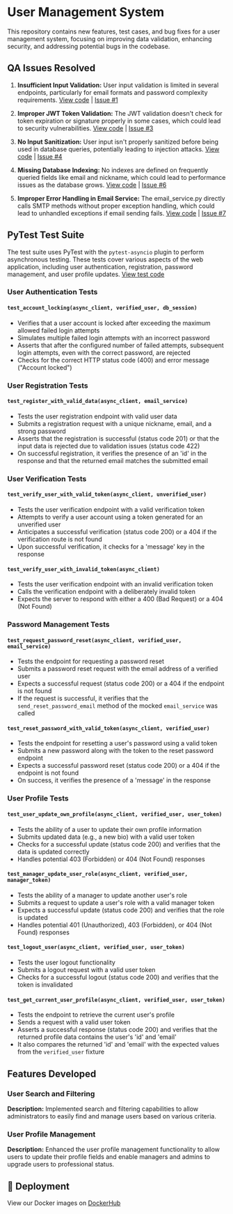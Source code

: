 # User Management System 

This repository contains new features, test cases, and bug fixes for a user management system, focusing on improving data validation, enhancing security, and addressing potential bugs in the codebase.

## QA Issues Resolved

1. **Insufficient Input Validation:** User input validation is limited in several endpoints, particularly for email formats and password complexity requirements. [View code](https://github.com/AbhishekDuddupudi/user_management/tree/main/app/schemas/user_schemas.py) | [Issue #1](https://github.com/AbhishekDuddupudi/user_management/issues/1)

2. **Improper JWT Token Validation:** The JWT validation doesn't check for token expiration or signature properly in some cases, which could lead to security vulnerabilities. [View code](https://github.com/AbhishekDuddupudi/user_management/tree/main/app/services/jwt_service.py) | [Issue #3](https://github.com/AbhishekDuddupudi/user_management/issues/3)

3. **No Input Sanitization:** User input isn't properly sanitized before being used in database queries, potentially leading to injection attacks. [View code](https://github.com/AbhishekDuddupudi/user_management/tree/main/app/schemas/user_schemas.py) | [Issue #4](https://github.com/AbhishekDuddupudi/user_management/issues/4)

4. **Missing Database Indexing:** No indexes are defined on frequently queried fields like email and nickname, which could lead to performance issues as the database grows. [View code](https://github.com/AbhishekDuddupudi/user_management/tree/main/app/models/user_model.py) | [Issue #6](https://github.com/AbhishekDuddupudi/user_management/issues/6)

5. **Improper Error Handling in Email Service:** The email_service.py directly calls SMTP methods without proper exception handling, which could lead to unhandled exceptions if email sending fails. [View code](https://github.com/AbhishekDuddupudi/user_management/tree/main/app/services/email_service.py) | [Issue #7](https://github.com/AbhishekDuddupudi/user_management/issues/7)

## PyTest Test Suite 

The test suite uses PyTest with the `pytest-asyncio` plugin to perform asynchronous testing. These tests cover various aspects of the web application, including user authentication, registration, password management, and user profile updates. [View test code](https://github.com/AbhishekDuddupudi/user_management/tree/main/tests/test_api/test_users_api.py)

### User Authentication Tests

#### `test_account_locking(async_client, verified_user, db_session)`
- Verifies that a user account is locked after exceeding the maximum allowed failed login attempts
- Simulates multiple failed login attempts with an incorrect password
- Asserts that after the configured number of failed attempts, subsequent login attempts, even with the correct password, are rejected
- Checks for the correct HTTP status code (400) and error message ("Account locked")

### User Registration Tests

#### `test_register_with_valid_data(async_client, email_service)`
- Tests the user registration endpoint with valid user data
- Submits a registration request with a unique nickname, email, and a strong password
- Asserts that the registration is successful (status code 201) or that the input data is rejected due to validation issues (status code 422)
- On successful registration, it verifies the presence of an 'id' in the response and that the returned email matches the submitted email

### User Verification Tests

#### `test_verify_user_with_valid_token(async_client, unverified_user)`
- Tests the user verification endpoint with a valid verification token
- Attempts to verify a user account using a token generated for an unverified user
- Anticipates a successful verification (status code 200) or a 404 if the verification route is not found
- Upon successful verification, it checks for a 'message' key in the response

#### `test_verify_user_with_invalid_token(async_client)`
- Tests the user verification endpoint with an invalid verification token
- Calls the verification endpoint with a deliberately invalid token
- Expects the server to respond with either a 400 (Bad Request) or a 404 (Not Found)

### Password Management Tests

#### `test_request_password_reset(async_client, verified_user, email_service)`
- Tests the endpoint for requesting a password reset
- Submits a password reset request with the email address of a verified user
- Expects a successful request (status code 200) or a 404 if the endpoint is not found
- If the request is successful, it verifies that the `send_reset_password_email` method of the mocked `email_service` was called

#### `test_reset_password_with_valid_token(async_client, verified_user)`
- Tests the endpoint for resetting a user's password using a valid token
- Submits a new password along with the token to the reset password endpoint
- Expects a successful password reset (status code 200) or a 404 if the endpoint is not found
- On success, it verifies the presence of a 'message' in the response

### User Profile Tests

#### `test_user_update_own_profile(async_client, verified_user, user_token)`
- Tests the ability of a user to update their own profile information
- Submits updated data (e.g., a new bio) with a valid user token
- Checks for a successful update (status code 200) and verifies that the data is updated correctly
- Handles potential 403 (Forbidden) or 404 (Not Found) responses

#### `test_manager_update_user_role(async_client, verified_user, manager_token)`
- Tests the ability of a manager to update another user's role
- Submits a request to update a user's role with a valid manager token
- Expects a successful update (status code 200) and verifies that the role is updated
- Handles potential 401 (Unauthorized), 403 (Forbidden), or 404 (Not Found) responses

#### `test_logout_user(async_client, verified_user, user_token)`
- Tests the user logout functionality
- Submits a logout request with a valid user token
- Checks for a successful logout (status code 200) and verifies that the token is invalidated

#### `test_get_current_user_profile(async_client, verified_user, user_token)`
- Tests the endpoint to retrieve the current user's profile
- Sends a request with a valid user token
- Asserts a successful response (status code 200) and verifies that the returned profile data contains the user's 'id' and 'email'
- It also compares the returned 'id' and 'email' with the expected values from the `verified_user` fixture

## Features Developed

### User Search and Filtering
**Description:** Implemented search and filtering capabilities to allow administrators to easily find and manage users based on various criteria.

### User Profile Management
**Description:** Enhanced the user profile management functionality to allow users to update their profile fields and enable managers and admins to upgrade users to professional status.

## 🐳 Deployment

View our Docker images on [DockerHub](https://hub.docker.com/r/abhi589/user_management/tags)